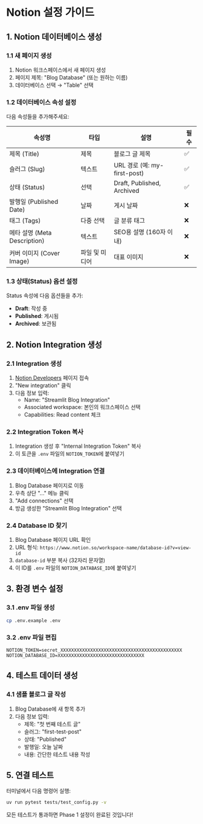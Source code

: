 # Notion 설정 가이드

## 1. Notion 데이터베이스 생성

### 1.1 새 페이지 생성
1. Notion 워크스페이스에서 새 페이지 생성
2. 페이지 제목: "Blog Database" (또는 원하는 이름)
3. 데이터베이스 선택 → "Table" 선택

### 1.2 데이터베이스 속성 설정
다음 속성들을 추가해주세요:

| 속성명 | 타입 | 설명 | 필수 |
|--------|------|------|------|
| 제목 (Title) | 제목 | 블로그 글 제목 | ✅ |
| 슬러그 (Slug) | 텍스트 | URL 경로 (예: my-first-post) | ✅ |
| 상태 (Status) | 선택 | Draft, Published, Archived | ✅ |
| 발행일 (Published Date) | 날짜 | 게시 날짜 | ❌ |
| 태그 (Tags) | 다중 선택 | 글 분류 태그 | ❌ |
| 메타 설명 (Meta Description) | 텍스트 | SEO용 설명 (160자 이내) | ❌ |
| 커버 이미지 (Cover Image) | 파일 및 미디어 | 대표 이미지 | ❌ |

### 1.3 상태(Status) 옵션 설정
Status 속성에 다음 옵션들을 추가:
- **Draft**: 작성 중
- **Published**: 게시됨
- **Archived**: 보관됨

## 2. Notion Integration 생성

### 2.1 Integration 생성
1. [Notion Developers](https://www.notion.so/my-integrations) 페이지 접속
2. "New integration" 클릭
3. 다음 정보 입력:
   - Name: "Streamlit Blog Integration"
   - Associated workspace: 본인의 워크스페이스 선택
   - Capabilities: Read content 체크

### 2.2 Integration Token 복사
1. Integration 생성 후 "Internal Integration Token" 복사
2. 이 토큰을 `.env` 파일의 `NOTION_TOKEN`에 붙여넣기

### 2.3 데이터베이스에 Integration 연결
1. Blog Database 페이지로 이동
2. 우측 상단 "..." 메뉴 클릭
3. "Add connections" 선택
4. 방금 생성한 "Streamlit Blog Integration" 선택

### 2.4 Database ID 찾기
1. Blog Database 페이지 URL 확인
2. URL 형식: `https://www.notion.so/workspace-name/database-id?v=view-id`
3. `database-id` 부분 복사 (32자리 문자열)
4. 이 ID를 `.env` 파일의 `NOTION_DATABASE_ID`에 붙여넣기

## 3. 환경 변수 설정

### 3.1 .env 파일 생성
```bash
cp .env.example .env
```

### 3.2 .env 파일 편집
```env
NOTION_TOKEN=secret_XXXXXXXXXXXXXXXXXXXXXXXXXXXXXXXXXXXXXXXXXXXXX
NOTION_DATABASE_ID=XXXXXXXXXXXXXXXXXXXXXXXXXXXXXXXX
```

## 4. 테스트 데이터 생성

### 4.1 샘플 블로그 글 작성
1. Blog Database에 새 항목 추가
2. 다음 정보 입력:
   - 제목: "첫 번째 테스트 글"
   - 슬러그: "first-test-post"
   - 상태: "Published"
   - 발행일: 오늘 날짜
   - 내용: 간단한 테스트 내용 작성

## 5. 연결 테스트

터미널에서 다음 명령어 실행:
```bash
uv run pytest tests/test_config.py -v
```

모든 테스트가 통과하면 Phase 1 설정이 완료된 것입니다!